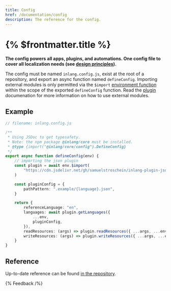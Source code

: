 ```yaml
---
title: Config
href: /documentation/config
description: The reference for the config.
---
```


# {% $frontmatter.title %}

**The config powers all apps, plugins, and automations. One config file to cover all localization needs (see [design principles](/documentation/design-principles)).**

The config must be named `inlang.config.js`, exist at the root of a repository, and export an async function named `defineConfig`. Importing external modules is only permitted via the `$import` [environment function](/documentation/inlang-environment) within the scope of the exported `defineConfig` function. Read the [plugin](/documentation/plugins) documenation for more information on how to use external modules.

## Example

```ts
// filename: inlang.config.js

/**
 * Using JSDoc to get typesafety.
 * Note: the npm package @inlang/core must be installed.
 * @type {import("@inlang/core/config").DefineConfig}
 */
export async function defineConfig(env) {
	// importing the json plugin
	const plugin = await env.$import(
		"https://cdn.jsdelivr.net/gh/samuelstroschein/inlang-plugin-json@1/dist/index.js",
	)

	const pluginConfig = {
		pathPattern: ".example/{language}.json",
	}

	return {
		referenceLanguage: "en",
		languages: await plugin.getLanguages({
			...env,
			pluginConfig,
		}),
		readResources: (args) => plugin.readResources({ ...args, ...env, pluginConfig }),
		writeResources: (args) => plugin.writeResources({ ...args, ...env, pluginConfig }),
	}
}
```

## Reference

Up-to-date reference can be found [in the repository](https://github.com/inlang/inlang/blob/main/source-code/core/src/config/schema.ts).

{% Feedback /%}
